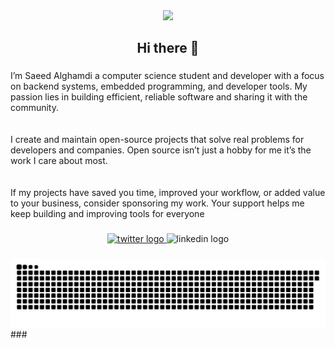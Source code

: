 <div align="center">
  <img height="220" src="https://github.com/227743/227743/blob/main/images/avatar.png?raw=true"  />
</div>

###

<h2 align="center">Hi there 👋</h2>

###

<p align="left">I’m Saeed Alghamdi a computer science student and developer with a focus on backend systems, embedded programming, and developer tools. My passion lies in building efficient, reliable software and sharing it with the community.<br><br><br>I create and maintain open-source projects that solve real problems for developers and companies. Open source isn’t just a hobby for me it’s the work I care about most.<br><br><br>If my projects have saved you time, improved your workflow, or added value to your business, consider sponsoring my work. Your support helps me keep building and improving tools for everyone</p>

###

<div align="center">
  <a href="https://x.com/227743" target="_blank">
    <img src="https://img.shields.io/static/v1?message=Twitter%20(%20X%20)&logo=twitter&label=&color=000000&logoColor=white&labelColor=&style=for-the-badge" height="28" alt="twitter logo"  />
  </a>
  <img src="https://img.shields.io/static/v1?message=LinkedIn&logo=linkedin&label=&color=0077B5&logoColor=white&labelColor=&style=for-the-badge" height="28" alt="linkedin logo"  />
</div>

###
<img src="https://github.com/227743/227743/blob/main/images/snake.svg?raw=true" alt="Snake animation" />
###
